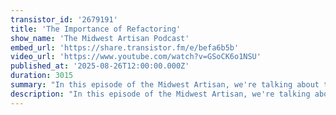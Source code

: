 ```yaml
---
transistor_id: '2679191'
title: 'The Importance of Refactoring'
show_name: 'The Midwest Artisan Podcast'
embed_url: 'https://share.transistor.fm/e/befa6b5b'
video_url: 'https://www.youtube.com/watch?v=GSoCK6o1NSU'
published_at: '2025-08-26T12:00:00.000Z'
duration: 3015
summary: "In this episode of the Midwest Artisan, we're talking about the complexities of writing simple and clean code, Laracon recaps, Filament 4, and Andy's super special announcement."
description: "In this episode of the Midwest Artisan, we're talking about the complexities of writing simple and clean code, Laracon recaps, Filament 4, and Andy's super special announcement.\n00:00 - Introduction\r\n02:11 - Exploring Pest 4 and Browser Testing\r\n04:34 - Networking and Community at Laracon\r\n09:54 - Reflections on Laravel's Growth and Community Dynamics\r\n14:57 - Andy's talk for Laravel Worldwide\r\n19:28 - The Complexity of Code Requests\r\n22:04 - The Importance of Refactoring\r\n24:55 - Clean Code Practices\r\n27:53 - Filament 4\r\n33:09 - Engaging with the Filament Community\r\n37:09 - Laravel Boost"
---
```

